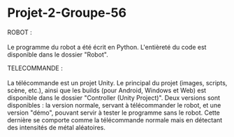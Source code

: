 # Projet-2-Groupe-56

ROBOT : 
\
\
Le programme du robot a été écrit en Python. L'entièreté du code est disponible dans le dossier "Robot".

TELECOMMANDE : 
\
\
La télécommande est un projet Unity. Le principal du projet (images, scripts, scène, etc.), ainsi que les builds (pour Android, Windows et Web) est disponible dans le dossier "Controller (Unity Project)".
Deux versions sont disponibles : la version normale, servant à télécommander le robot, et une version "démo", pouvant servir à tester le programme sans le robot. Cette dernière se comporte comme la télécommande normale mais en détectant des intensités de métal aléatoires.
